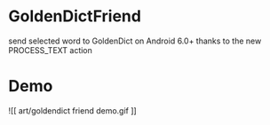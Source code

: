 # GoldenDictFriend
send selected word to GoldenDict on Android 6.0+ thanks to the new PROCESS_TEXT action


# Demo

![[ art/goldendict friend demo.gif ]]

